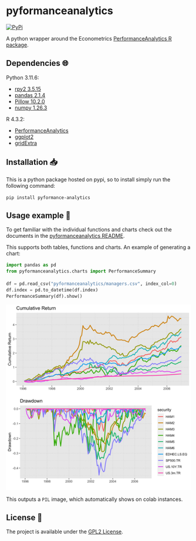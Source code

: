 # pyformanceanalytics

<a href="https://pypi.org/project/pyformance-analytics/">
    <img alt="PyPi" src="https://img.shields.io/pypi/v/pyformance-analytics">
</a>

A python wrapper around the Econometrics [PerformanceAnalytics R package](https://github.com/braverock/PerformanceAnalytics).

## Dependencies :globe_with_meridians:

Python 3.11.6:

- [rpy2 3.5.15](https://rpy2.github.io/)
- [pandas 2.1.4](https://pandas.pydata.org/)
- [Pillow 10.2.0](https://pillow.readthedocs.io/en/stable/reference/Image.html)
- [numpy 1.26.3](https://numpy.org/)

R 4.3.2:

- [PerformanceAnalytics](https://github.com/braverock/PerformanceAnalytics)
- [ggplot2](https://ggplot2.tidyverse.org/)
- [gridExtra](https://cran.r-project.org/web/packages/gridExtra/index.html)

## Installation :inbox_tray:

This is a python package hosted on pypi, so to install simply run the following command:

`pip install pyformance-analytics`

## Usage example :eyes:

To get familiar with the individual functions and charts check out the documents in the [pyformanceanalytics README](pyformanceanalytics/README.md).

This supports both tables, functions and charts. An example of generating a chart:

```python
import pandas as pd
from pyformanceanalytics.charts import PerformanceSummary

df = pd.read_csv("pyformanceanalytics/managers.csv", index_col=0)
df.index = pd.to_datetime(df.index)
PerformanceSummary(df).show()
```

![PerformanceSummary](pyformanceanalytics/charts/PerformanceSummary.jpg "PerformanceSummary")

This outputs a `PIL` image, which automatically shows on colab instances.

## License :memo:

The project is available under the [GPL2 License](LICENSE).
